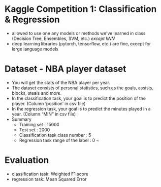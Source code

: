 # Kaggle Competition 1: Classification & Regression
- allowed to use one any models or methods we've learned in class (Decision Tree, Ensembles, SVM, etc.) *except kNN*
- deep learning libraries (pytorch, tensorflow, etc.) are fine, except for large language models

# Dataset - NBA player dataset
- You will get the stats of the NBA player per year.
- The dataset consists of personal statistics, such as the goals, assists, blocks, steals and more.
- In the classification task, your goal is to predict the position of the player. (Column ‘position’ in csv file)
- In the regression task, your goal is to predict the minutes played in a year. (Column “MIN” in csv file)
- Summary
  - Training set : 15000
  - Test set : 2000
  - Classification task class number : 5
  - Regression task range of the label : 0 ~

# Evaluation
- classification task: Weighted F1 score
- regression task: Mean Squared Error
